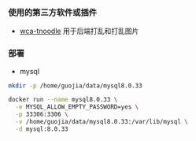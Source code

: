 ### 使用的第三方软件或插件

- [wca-tnoodle](https://github.com/thewca/tnoodle) 用于后端打乱和打乱图片

### 部署

- mysql

```bash
mkdir -p /home/guojia/data/mysql8.0.33

docker run --name mysql8.0.33 \
  -e MYSQL_ALLOW_EMPTY_PASSWORD=yes \
  -p 33306:3306 \
  -v /home/guojia/data/mysql8.0.33:/var/lib/mysql \
  -d mysql:8.0.33

```